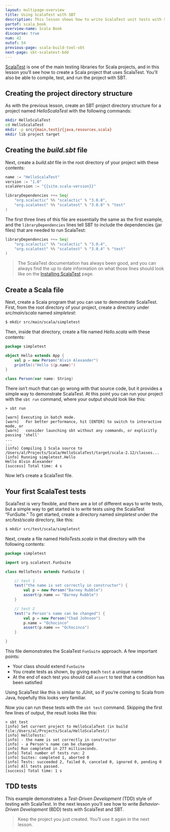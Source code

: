 ```yaml
---
layout: multipage-overview
title: Using ScalaTest with SBT
description: This lesson shows how to write ScalaTest unit tests with SBT in a test-driven development (TDD) style.
partof: scala_book
overview-name: Scala Book
discourse: true
num: 42
outof: 54
previous-page: scala-build-tool-sbt
next-page: sbt-scalatest-bdd
---
```



[ScalaTest](http://www.scalatest.org) is one of the main testing libraries for Scala projects, and in this lesson you’ll see how to create a Scala project that uses ScalaTest. You’ll also be able to compile, test, and run the project with SBT.


## Creating the project directory structure

As with the previous lesson, create an SBT project directory structure for a project named *HelloScalaTest* with the following commands:

```sh
mkdir HelloScalaTest
cd HelloScalaTest
mkdir -p src/{main,test}/{java,resources,scala}
mkdir lib project target
```



## Creating the *build.sbt* file

Next, create a *build.sbt* file in the root directory of your project with these contents:

```scala
name := "HelloScalaTest"
version := "1.0"
scalaVersion := "{{site.scala-version}}"

libraryDependencies ++= Seq(
    "org.scalactic" %% "scalactic" % "3.0.8",
    "org.scalatest" %% "scalatest" % "3.0.8" % "test"
)
```

The first three lines of this file are essentially the same as the first example, and the `libraryDependencies` lines tell SBT to include the dependencies (jar files) that are needed to run ScalaTest:

```scala
libraryDependencies ++= Seq(
    "org.scalactic" %% "scalactic" % "3.0.4",
    "org.scalatest" %% "scalatest" % "3.0.4" % "test"
)
```

>The ScalaTest documentation has always been good, and you can always find the up to date information on what those lines should look like on the [Installing ScalaTest](http://www.scalatest.org/install) page.



## Create a Scala file

Next, create a Scala program that you can use to demonstrate ScalaTest. First, from the root directory of your project, create a directory under *src/main/scala* named *simpletest*:

```sh
$ mkdir src/main/scala/simpletest
```

Then, inside that directory, create a file named *Hello.scala* with these contents:

```scala
package simpletest

object Hello extends App {
    val p = new Person("Alvin Alexander")
    println(s"Hello ${p.name}")
}

class Person(var name: String)
```

There isn’t much that can go wrong with that source code, but it provides a simple way to demonstrate ScalaTest. At this point you can run your project with the `sbt run` command, where your output should look like this:

````
> sbt run

[warn] Executing in batch mode.
[warn]   For better performance, hit [ENTER] to switch to interactive mode, or
[warn]   consider launching sbt without any commands, or explicitly passing 'shell'
...
...
[info] Compiling 1 Scala source to /Users/al/Projects/Scala/HelloScalaTest/target/scala-2.12/classes...
[info] Running simpletest.Hello 
Hello Alvin Alexander
[success] Total time: 4 s
````

Now let’s create a ScalaTest file.



## Your first ScalaTest tests

ScalaTest is very flexible, and there are a lot of different ways to write tests, but a simple way to get started is to write tests using the ScalaTest “FunSuite.” To get started, create a directory named *simpletest* under the *src/test/scala* directory, like this:

```sh
$ mkdir src/test/scala/simpletest
```

Next, create a file named *HelloTests.scala* in that directory with the following contents:

```scala
package simpletest

import org.scalatest.FunSuite

class HelloTests extends FunSuite {

    // test 1
    test("the name is set correctly in constructor") {
        val p = new Person("Barney Rubble")
        assert(p.name == "Barney Rubble")
    }

    // test 2
    test("a Person's name can be changed") {
        val p = new Person("Chad Johnson")
        p.name = "Ochocinco"
        assert(p.name == "Ochocinco")
    }

}
```

This file demonstrates the ScalaTest `FunSuite` approach. A few important points:

- Your class should extend `FunSuite`
- You create tests as shown, by giving each `test` a unique name
- At the end of each test you should call `assert` to test that a condition has been satisfied

Using ScalaTest like this is similar to JUnit, so if you’re coming to Scala from Java, hopefully this looks very familiar.

Now you can run these tests with the `sbt test` command. Skipping the first few lines of output, the result looks like this:

````
> sbt test
[info] Set current project to HelloScalaTest (in build file:/Users/al/Projects/Scala/HelloScalaTest/)
[info] HelloTests:
[info] - the name is set correctly in constructor
[info] - a Person's name can be changed
[info] Run completed in 277 milliseconds.
[info] Total number of tests run: 2
[info] Suites: completed 1, aborted 0
[info] Tests: succeeded 2, failed 0, canceled 0, ignored 0, pending 0
[info] All tests passed.
[success] Total time: 1 s
````



## TDD tests

This example demonstrates a *Test-Driven Development* (TDD) style of testing with ScalaTest. In the next lesson you’ll see how to write *Behavior-Driven Development* (BDD) tests with ScalaTest and SBT.

>Keep the project you just created. You’ll use it again in the next lesson.








